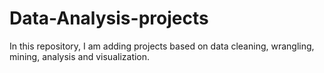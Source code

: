 # Data-Analysis-projects
In this repository, I am adding projects based on data cleaning, wrangling, mining, analysis and visualization. 
